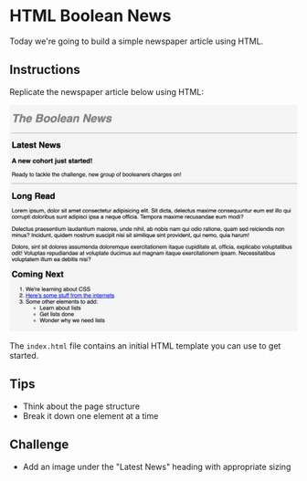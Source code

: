 # HTML Boolean News
Today we're going to build a simple newspaper article using HTML.

## Instructions
Replicate the newspaper article below using HTML:

![boolean news](images/boolean-news.png)

The `index.html` file contains an initial HTML template you can use to get started.

## Tips 
- Think about the page structure
- Break it down one element at a time

## Challenge
- Add an image under the "Latest News" heading with appropriate sizing
